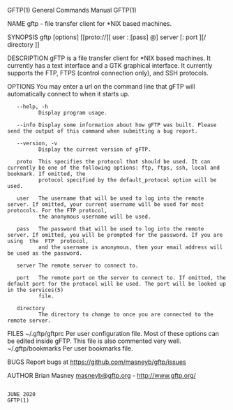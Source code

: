 GFTP(1)                                                                General Commands Manual                                                               GFTP(1)

NAME
       gftp - file transfer client for *NIX based machines.

SYNOPSIS
       gftp [options] [[proto://][ user : [pass] @] server [: port ][/ directory ]]

DESCRIPTION
       gFTP  is a file transfer client for *NIX based machines. It currently has a text interface and a GTK graphical interface. It currently supports the FTP, FTPS
       (control connection only), and SSH protocols.

OPTIONS
       You may enter a url on the command line that gFTP will automatically connect to when it starts up.

       --help, -h
              Display program usage.

       --info Display some information about how gFTP was built. Please send the output of this command when submitting a bug report.

       --version, -v
              Display the current version of gFTP.

       proto  This specifies the protocol that should be used. It can currently be one of the following options: ftp, ftps, ssh, local and bookmark. If omitted, the
              protocol specified by the default_protocol option will be used.

       user   The username that will be used to log into the remote server. If omitted, your current username will be used for most protocols. For the FTP protocol,
              the anonymous username will be used.

       pass   The password that will be used to log into the remote server. If omitted, you will be prompted for the password. If you are using  the  FTP  protocol,
              and the username is anonymous, then your email address will be used as the password.

       server The remote server to connect to.

       port   The remote port on the server to connect to. If omitted, the default port for the protocol will be used. The port will be looked up in the services(5)
              file.

       directory
              The directory to change to once you are connected to the remote server.

FILES
       ~/.gftp/gftprc
              Per user configuration file. Most of these options can be edited inside gFTP. This file is also commented very well.  ~/.gftp/bookmarks
                     Per user bookmarks file.

BUGS
       Report bugs at https://github.com/masneyb/gftp/issues

AUTHOR
       Brian Masney <masneyb@gftp.org> - http://www.gftp.org/

                                                                              JUNE 2020                                                                      GFTP(1)
